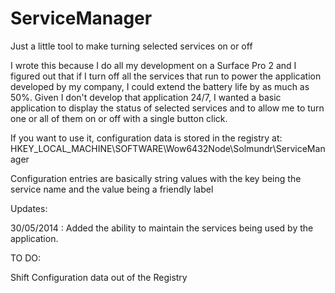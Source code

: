 ServiceManager
==============

Just a little tool to make turning selected services on or off

I wrote this because I do all my development on a Surface Pro 2 and I figured out that if I turn off all the services that run to power the application developed by my company, I could extend the battery life by as much as 50%. Given I don't develop that application 24/7, I wanted a basic application to display the status of selected services and to allow me to turn one or all of them on or off with a single button click.

If you want to use it, configuration data is stored in the registry at:
HKEY_LOCAL_MACHINE\SOFTWARE\Wow6432Node\Solmundr\ServiceManager

Configuration entries are basically string values with the key being the service name and the value being a friendly label

Updates:

30/05/2014 : Added the ability to maintain the services being used by the application.

TO DO:

Shift Configuration data out of the Registry